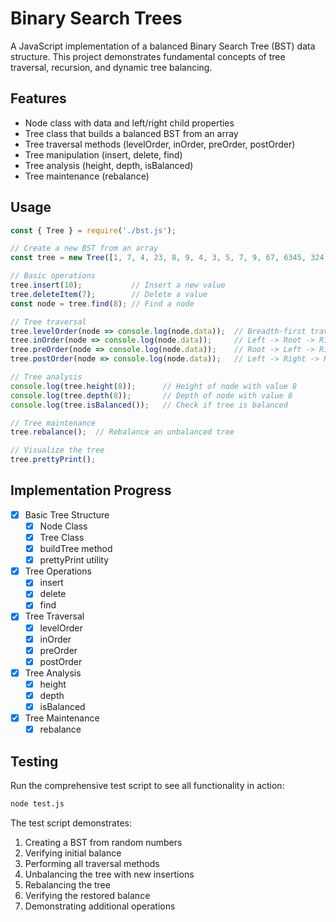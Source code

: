 # Binary Search Trees

A JavaScript implementation of a balanced Binary Search Tree (BST) data structure. This project demonstrates fundamental concepts of tree traversal, recursion, and dynamic tree balancing.

## Features

- Node class with data and left/right child properties
- Tree class that builds a balanced BST from an array
- Tree traversal methods (levelOrder, inOrder, preOrder, postOrder)
- Tree manipulation (insert, delete, find)
- Tree analysis (height, depth, isBalanced)
- Tree maintenance (rebalance)

## Usage

```javascript
const { Tree } = require('./bst.js');

// Create a new BST from an array
const tree = new Tree([1, 7, 4, 23, 8, 9, 4, 3, 5, 7, 9, 67, 6345, 324]);

// Basic operations
tree.insert(10);           // Insert a new value
tree.deleteItem(7);        // Delete a value
const node = tree.find(8); // Find a node

// Tree traversal
tree.levelOrder(node => console.log(node.data));  // Breadth-first traversal
tree.inOrder(node => console.log(node.data));     // Left -> Root -> Right
tree.preOrder(node => console.log(node.data));    // Root -> Left -> Right
tree.postOrder(node => console.log(node.data));   // Left -> Right -> Root

// Tree analysis
console.log(tree.height(8));      // Height of node with value 8
console.log(tree.depth(8));       // Depth of node with value 8
console.log(tree.isBalanced());   // Check if tree is balanced

// Tree maintenance
tree.rebalance();  // Rebalance an unbalanced tree

// Visualize the tree
tree.prettyPrint();
```

## Implementation Progress

- [x] Basic Tree Structure
  - [x] Node Class
  - [x] Tree Class
  - [x] buildTree method
  - [x] prettyPrint utility
- [x] Tree Operations
  - [x] insert
  - [x] delete
  - [x] find
- [x] Tree Traversal
  - [x] levelOrder
  - [x] inOrder
  - [x] preOrder
  - [x] postOrder
- [x] Tree Analysis
  - [x] height
  - [x] depth
  - [x] isBalanced
- [x] Tree Maintenance
  - [x] rebalance

## Testing

Run the comprehensive test script to see all functionality in action:

```bash
node test.js
```

The test script demonstrates:
1. Creating a BST from random numbers
2. Verifying initial balance
3. Performing all traversal methods
4. Unbalancing the tree with new insertions
5. Rebalancing the tree
6. Verifying the restored balance
7. Demonstrating additional operations